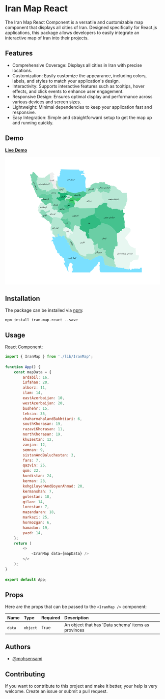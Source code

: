 # Iran Map React

The Iran Map React Component is a versatile and customizable map component that displays all cities of Iran. Designed specifically for React.js applications, this package allows developers to easily integrate an interactive map of Iran into their projects.

## Features

-   Comprehensive Coverage: Displays all cities in Iran with precise locations.
-   Customization: Easily customize the appearance, including colors, labels, and styles to match your application's design.
-   Interactivity: Supports interactive features such as tooltips, hover effects, and click events to enhance user engagement.
-   Responsive Design: Ensures optimal display and performance across various devices and screen sizes.
-   Lightweight: Minimal dependencies to keep your application fast and responsive.
-   Easy Integration: Simple and straightforward setup to get the map up and running quickly.

## Demo

[**Live Demo**](https://mohsensami.github.io/iran-map-react/)

![iran-map](https://github.com/mohsensami/iran-map/blob/main/assets/iranMap.png?raw=true)

## Installation

The package can be installed via [npm](https://github.com/npm/cli):

```
npm install iran-map-react --save
```

## Usage

React Component:

```javascript
import { IranMap } from './lib/IranMap';

function App() {
    const mapData = {
        ardabil: 16,
        isfahan: 20,
        alborz: 11,
        ilam: 14,
        eastAzerbaijan: 10,
        westAzerbaijan: 20,
        bushehr: 15,
        tehran: 35,
        chaharmahalandBakhtiari: 6,
        southKhorasan: 19,
        razaviKhorasan: 11,
        northKhorasan: 19,
        khuzestan: 12,
        zanjan: 12,
        semnan: 9,
        sistanAndBaluchestan: 3,
        fars: 7,
        qazvin: 25,
        qom: 22,
        kurdistan: 24,
        kerman: 23,
        kohgiluyehAndBoyerAhmad: 20,
        kermanshah: 7,
        golestan: 18,
        gilan: 14,
        lorestan: 7,
        mazandaran: 18,
        markazi: 25,
        hormozgan: 6,
        hamadan: 19,
        yazd: 14,
    };
    return (
        <>
            <IranMap data={mapData} />
        </>
    );
}

export default App;
```

## Props

Here are the props that can be passed to the `<IranMap />` component:

| Name   | Type     | Required | Description                                         |
| :----- | :------- | :------- | :-------------------------------------------------- |
| `data` | `object` | True     | An object that has 'Data schema' items as provinces |

## Authors

-   [@mohsensami](https://github.com/mohsensami)

## Contributing

If you want to contribute to this project and make it better, your help is very welcome. Create an issue or submit a pull request.
